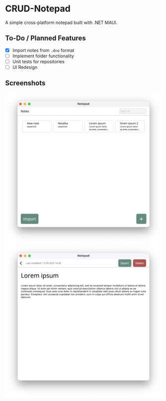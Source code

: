 # CRUD-Notepad
A simple cross-platform notepad built with .NET MAUI.

## To-Do / Planned Features
- [x] Import notes from `.dno` format
- [ ] Implement folder functionality
- [ ] Unit tests for repositories
- [ ] UI Redesign

## Screenshots
![Main Page](Screenshots/MainPage.png)
![Note Page](Screenshots/NotePage.png)

